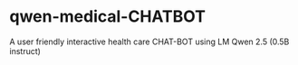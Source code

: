 # qwen-medical-CHATBOT
A user friendly interactive health care CHAT-BOT using LM  Qwen 2.5 (0.5B instruct)
